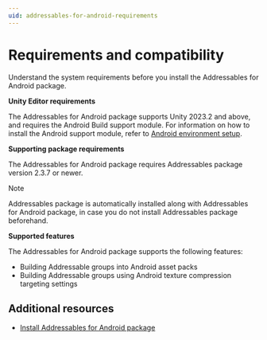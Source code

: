 ```yaml
---
uid: addressables-for-android-requirements
---
```


# Requirements and compatibility

Understand the system requirements before you install the Addressables for Android package.

**Unity Editor requirements**

The Addressables for Android package supports Unity 2023.2 and above, and requires the Android Build support module. For information on how to install the Android support module, refer to [Android environment setup](https://docs.unity3d.com/Manual/android-sdksetup.html).

**Supporting package requirements**

The Addressables for Android package requires Addressables package version 2.3.7 or newer.

>[!Note]
> Addressables package is automatically installed along with Addressables for Android package, in case you do not install Addressables package beforehand.

**Supported features**

The Addressables for Android package supports the following features:

* Building Addressable groups into Android asset packs
* Building Addressable groups using Android texture compression targeting settings

## Additional resources

* [Install Addressables for Android package](install.md)
